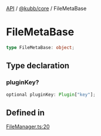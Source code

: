 [API](../../../packages.md) / [@kubb/core](../index.md) / FileMetaBase

# FileMetaBase

```ts
type FileMetaBase: object;
```

## Type declaration

### pluginKey?

```ts
optional pluginKey: Plugin["key"];
```

## Defined in

[FileManager.ts:20](https://github.com/kubb-project/kubb/blob/41d5fcbd23d143293d72542efcb650e62fa3a210/packages/core/src/FileManager.ts#L20)
